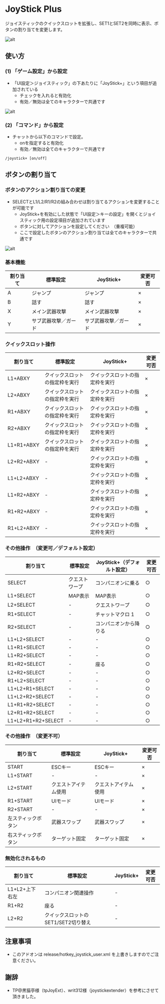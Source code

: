 # JoyStick Plus

ジョイスティックのクイックスロットを拡張し、SET1とSET2を同時に表示、ボタンの割り当てを変更します。

![alt](https://raw.githubusercontent.com/schale-tos/TOSAddon/doc_images/joystickplus/images/joystickplus_quickslot.jpg "JoyStick Plus QuickSlot")

## 使い方
### (1) 「ゲーム設定」から設定

- 「UI設定＞ジョイスティック」の下あたりに「JoyStick+」という項目が追加されている
  - チェックを入れると有効化
  - 有効／無効は全てのキャラクターで共通です

![alt](https://raw.githubusercontent.com/schale-tos/TOSAddon/doc_images/joystickplus/images/joystickplus_settings.jpg "JoyStick Plus Settings")

### (2) 「コマンド」から設定

- チャットから以下のコマンドで設定。
  - onを指定すると有効化
  - 有効／無効は全てのキャラクターで共通です
  
```
/joystick+ [on/off]
```

## ボタンの割り当て

### ボタンのアクション割り当ての変更

- SELECTとL1/L2/R1/R2の組み合わせは割り当てるアクションを変更することが可能です
  - JoyStick+を有効にした状態で「UI設定＞キーの設定」を開くとジョイスティック用の設定項目が追加されています
  - ボタンに対してアクションを設定してください　（重複可能）
  - ここで設定したボタンのアクション割り当ては全てのキャラクターで共通です

![alt](https://raw.githubusercontent.com/schale-tos/TOSAddon/doc_images/joystickplus/images/joystickplus_keyconfig.jpg "JoyStick Plus KeyConfig")

### 基本機能
|割り当て|標準設定|JoyStick+|変更可否|
|----|----|----|----|
|A|ジャンプ|ジャンプ|×|
|B|話す|話す|×|
|X|メイン武器攻撃|メイン武器攻撃|×|
|Y|サブ武器攻撃／ガード|サブ武器攻撃／ガード|×|

### クイックスロット操作
|割り当て|標準設定|JoyStick+|変更可否|
|----|----|----|----|
|L1+ABXY|クイックスロットの指定枠を実行|クイックスロットの指定枠を実行|×|
|L2+ABXY|クイックスロットの指定枠を実行|クイックスロットの指定枠を実行|×|
|R1+ABXY|クイックスロットの指定枠を実行|クイックスロットの指定枠を実行|×|
|R2+ABXY|クイックスロットの指定枠を実行|クイックスロットの指定枠を実行|×|
|L1+R1+ABXY|クイックスロットの指定枠を実行|クイックスロットの指定枠を実行|×|
|L2+R2+ABXY|-|クイックスロットの指定枠を実行|×|
|L1+L2+ABXY|-|クイックスロットの指定枠を実行|×|
|L1+R2+ABXY|-|クイックスロットの指定枠を実行|×|
|R1+R2+ABXY|-|クイックスロットの指定枠を実行|×|
|R1+L2+ABXY|-|クイックスロットの指定枠を実行|×|

### その他操作　（変更可／デフォルト設定）
|割り当て|標準設定|JoyStick+（デフォルト設定）|変更可否|
|----|----|----|----|
|SELECT|クエストワープ|コンパニオンに乗る|○|
|L1+SELECT|MAP表示|MAP表示|○|
|L2+SELECT|-|クエストワープ|○|
|R1+SELECT|-|チャットマクロ 1|○|
|R2+SELECT|-|コンパニオンから降りる|○|
|L1+L2+SELECT|-|-|○|
|L1+R1+SELECT|-|-|○|
|L1+R2+SELECT|-|-|○|
|R1+R2+SELECT|-|座る|○|
|L2+R2+SELECT|-|-|○|
|R1+L2+SELECT|-|-|○|
|L1+L2+R1+SELECT|-|-|○|
|L1+L2+R2+SELECT|-|-|○|
|L1+R1+R2+SELECT|-|-|○|
|L2+R1+R2+SELECT|-|-|○|
|L1+L2+R1+R2+SELECT|-|-|○|

### その他操作　（変更不可）
|割り当て|標準設定|JoyStick+|変更可否|
|----|----|----|----|
|START|ESCキー|ESCキー|×|
|L1+START|-|-|×|
|L2+START|クエストアイテム使用|クエストアイテム使用|×|
|R1+START|UIモード|UIモード|×|
|R2+START|-|-|×|
|左スティックボタン|武器スワップ|武器スワップ|×|
|右スティックボタン|ターゲット固定|ターゲット固定|×|

### 無効化されるもの
|割り当て|標準設定|JoyStick+|変更可否|
|----|----|----|----|
|L1+L2+上下右左|コンパニオン関連操作|-|
|R1+R2|座る|-|
|L2+R2|クイックスロットのSET1/SET2切り替え|-|

## 注意事項

- このアドオンは release/hotkey_joystick_user.xml を上書きしますのでご注意ください。

## 謝辞

- TP@黒猫亭様（tpJoyExt）、writ312様（joystickextender）を参考にさせて頂きました。
